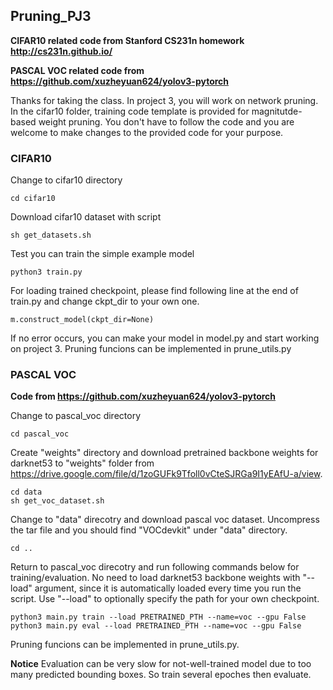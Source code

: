 ## Pruning_PJ3
**CIFAR10 related code from Stanford CS231n homework http://cs231n.github.io/**

**PASCAL VOC related code from https://github.com/xuzheyuan624/yolov3-pytorch**

Thanks for taking the class. In project 3, you will work on network pruning. 
In the cifar10 folder, training code template is provided for magnitutde-based weight pruning.
You don't have to follow the code and you are welcome to make changes to the provided code for your purpose.

### CIFAR10
Change to cifar10 directory
```
cd cifar10
```
Download cifar10 dataset with script
```
sh get_datasets.sh
```
Test you can train the simple example model
```
python3 train.py
```
For loading trained checkpoint, please find following line at the end of train.py and change ckpt_dir to your own one.
```
m.construct_model(ckpt_dir=None)
```
If no error occurs, you can make your model in model.py and start working on project 3. Pruning funcions can be implemented in prune_utils.py

### PASCAL VOC
**Code from https://github.com/xuzheyuan624/yolov3-pytorch**

Change to pascal_voc directory
```
cd pascal_voc
```
Create "weights" directory and download pretrained backbone weights for darknet53 to "weights" folder from https://drive.google.com/file/d/1zoGUFk9Tfoll0vCteSJRGa9I1yEAfU-a/view. 
```
cd data
sh get_voc_dataset.sh
```
Change to "data" direcotry and download pascal voc dataset. Uncompress the tar file and you should find "VOCdevkit" under "data" directory.
```
cd ..
```
Return to pascal_voc direcotry and run following commands below for training/evaluation. No need to load darknet53 backbone weights with "--load" argument, since it is automatically loaded every time you run the script. Use "--load" to optionally specify the path for your own checkpoint. 
```
python3 main.py train --load PRETRAINED_PTH --name=voc --gpu False
python3 main.py eval --load PRETRAINED_PTH --name=voc --gpu False
```
Pruning funcions can be implemented in prune_utils.py. 

**Notice** Evaluation can be very slow for not-well-trained model due to too many predicted bounding boxes. So train several epoches then evaluate.

